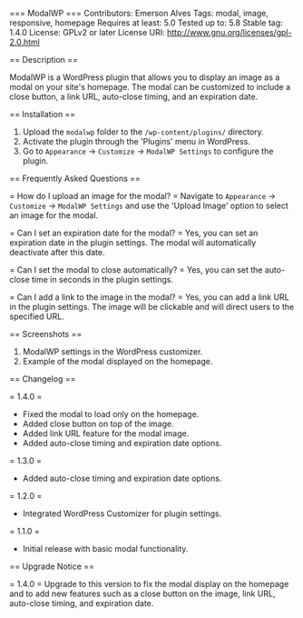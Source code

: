 === ModalWP ===
Contributors: Emerson Alves
Tags: modal, image, responsive, homepage
Requires at least: 5.0
Tested up to: 5.8
Stable tag: 1.4.0
License: GPLv2 or later
License URI: http://www.gnu.org/licenses/gpl-2.0.html

== Description ==

ModalWP is a WordPress plugin that allows you to display an image as a modal on your site's homepage. The modal can be customized to include a close button, a link URL, auto-close timing, and an expiration date.

== Installation ==

1. Upload the `modalwp` folder to the `/wp-content/plugins/` directory.
2. Activate the plugin through the 'Plugins' menu in WordPress.
3. Go to `Appearance` -> `Customize` -> `ModalWP Settings` to configure the plugin.

== Frequently Asked Questions ==

= How do I upload an image for the modal? =
Navigate to `Appearance` -> `Customize` -> `ModalWP Settings` and use the 'Upload Image' option to select an image for the modal.

= Can I set an expiration date for the modal? =
Yes, you can set an expiration date in the plugin settings. The modal will automatically deactivate after this date.

= Can I set the modal to close automatically? =
Yes, you can set the auto-close time in seconds in the plugin settings.

= Can I add a link to the image in the modal? =
Yes, you can add a link URL in the plugin settings. The image will be clickable and will direct users to the specified URL.

== Screenshots ==

1. ModalWP settings in the WordPress customizer.
2. Example of the modal displayed on the homepage.

== Changelog ==

= 1.4.0 =
* Fixed the modal to load only on the homepage.
* Added close button on top of the image.
* Added link URL feature for the modal image.
* Added auto-close timing and expiration date options.

= 1.3.0 =
* Added auto-close timing and expiration date options.

= 1.2.0 =
* Integrated WordPress Customizer for plugin settings.

= 1.1.0 =
* Initial release with basic modal functionality.

== Upgrade Notice ==

= 1.4.0 =
Upgrade to this version to fix the modal display on the homepage and to add new features such as a close button on the image, link URL, auto-close timing, and expiration date.
